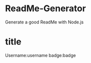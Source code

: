 # ReadMe-Generator
Generate a good ReadMe with Node.js
<h1>title</h1>

Username:username
badge:badge
